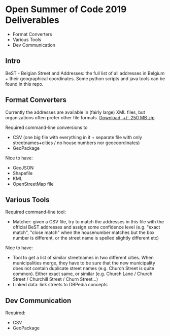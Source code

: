 # Open Summer of Code 2019 Deliverables

* Format Converters
* Various Tools
* Dev Communication

## Intro

BeST - Belgian Street and Addresses: the full list of all addresses in Belgium + their geographical coordinates.
Some python scripts and java tools can be found in this repo.

## Format Converters

Currently the addresses are available in (fairly large) XML files, but organizations often prefer other file formats.
[Download, +/- 250 MB zip](https://opendata.bosa.be/index.nl.html)

Required command-line conversions to

* CSV (one big file with everything in it + separate file with only streetnames+cities / no house numbers nor geocoordinates)
* GeoPackage

Nice to have:

* GeoJSON
* Shapefile
* KML
* OpenStreetMap file

## Various Tools

Required command-line tool:

* Matcher: given a CSV file, try to match the addresses in this file with the official BeST addresses and assign some confidence level (e.g. "exact match", "close match" when the housenumber matches but the box number is different, or the street name is spelled slightly different etc)

Nice to have:

* Tool to get a list of similar streetnames in two different cities.
When municipalities merge, they have to be sure that the new municipality does not contain duplicate street names (e.g. Church Street is quite common).
Either exact same, or similar (e.g. Church Lane / Church Street / Churchill Street / Churn Street...)
* Linked data: link streets to DBPedia concepts

## Dev Communication

Required:

* CSV
* GeoPackage
